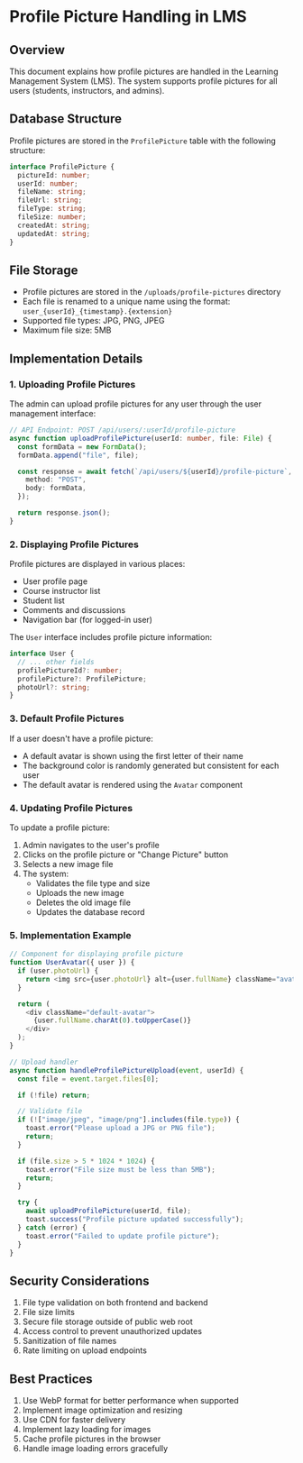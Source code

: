 # Profile Picture Handling in LMS

## Overview

This document explains how profile pictures are handled in the Learning Management System (LMS). The system supports profile pictures for all users (students, instructors, and admins).

## Database Structure

Profile pictures are stored in the `ProfilePicture` table with the following structure:

```typescript
interface ProfilePicture {
  pictureId: number;
  userId: number;
  fileName: string;
  fileUrl: string;
  fileType: string;
  fileSize: number;
  createdAt: string;
  updatedAt: string;
}
```

## File Storage

- Profile pictures are stored in the `/uploads/profile-pictures` directory
- Each file is renamed to a unique name using the format: `user_{userId}_{timestamp}.{extension}`
- Supported file types: JPG, PNG, JPEG
- Maximum file size: 5MB

## Implementation Details

### 1. Uploading Profile Pictures

The admin can upload profile pictures for any user through the user management interface:

```typescript
// API Endpoint: POST /api/users/:userId/profile-picture
async function uploadProfilePicture(userId: number, file: File) {
  const formData = new FormData();
  formData.append("file", file);

  const response = await fetch(`/api/users/${userId}/profile-picture`, {
    method: "POST",
    body: formData,
  });

  return response.json();
}
```

### 2. Displaying Profile Pictures

Profile pictures are displayed in various places:

- User profile page
- Course instructor list
- Student list
- Comments and discussions
- Navigation bar (for logged-in user)

The `User` interface includes profile picture information:

```typescript
interface User {
  // ... other fields
  profilePictureId?: number;
  profilePicture?: ProfilePicture;
  photoUrl?: string;
}
```

### 3. Default Profile Pictures

If a user doesn't have a profile picture:

- A default avatar is shown using the first letter of their name
- The background color is randomly generated but consistent for each user
- The default avatar is rendered using the `Avatar` component

### 4. Updating Profile Pictures

To update a profile picture:

1. Admin navigates to the user's profile
2. Clicks on the profile picture or "Change Picture" button
3. Selects a new image file
4. The system:
   - Validates the file type and size
   - Uploads the new image
   - Deletes the old image file
   - Updates the database record

### 5. Implementation Example

```typescript
// Component for displaying profile picture
function UserAvatar({ user }) {
  if (user.photoUrl) {
    return <img src={user.photoUrl} alt={user.fullName} className="avatar" />;
  }

  return (
    <div className="default-avatar">
      {user.fullName.charAt(0).toUpperCase()}
    </div>
  );
}

// Upload handler
async function handleProfilePictureUpload(event, userId) {
  const file = event.target.files[0];

  if (!file) return;

  // Validate file
  if (!["image/jpeg", "image/png"].includes(file.type)) {
    toast.error("Please upload a JPG or PNG file");
    return;
  }

  if (file.size > 5 * 1024 * 1024) {
    toast.error("File size must be less than 5MB");
    return;
  }

  try {
    await uploadProfilePicture(userId, file);
    toast.success("Profile picture updated successfully");
  } catch (error) {
    toast.error("Failed to update profile picture");
  }
}
```

## Security Considerations

1. File type validation on both frontend and backend
2. File size limits
3. Secure file storage outside of public web root
4. Access control to prevent unauthorized updates
5. Sanitization of file names
6. Rate limiting on upload endpoints

## Best Practices

1. Use WebP format for better performance when supported
2. Implement image optimization and resizing
3. Use CDN for faster delivery
4. Implement lazy loading for images
5. Cache profile pictures in the browser
6. Handle image loading errors gracefully

